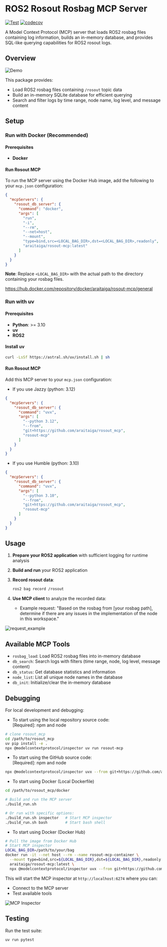# ROS2 Rosout Rosbag MCP Server

[![Test](https://github.com/araitaiga/rosout_mcp/actions/workflows/test.yml/badge.svg)](https://github.com/araitaiga/rosout_mcp/actions/workflows/test.yml)
[![codecov](https://codecov.io/gh/araitaiga/rosout_mcp/branch/main/graph/badge.svg)](https://codecov.io/gh/araitaiga/rosout_mcp)

A Model Context Protocol (MCP) server that loads ROS2 rosbag files containing log information, builds an in-memory database, and provides SQL-like querying capabilities for ROS2 rosout logs.

## Overview

![Demo](./images/rosout_mcp_sample.gif)

This package provides:

- Load ROS2 rosbag files containing `/rosout` topic data
- Build an in-memory SQLite database for efficient querying
- Search and filter logs by time range, node name, log level, and message content

## Setup

### Run with Docker (Recommended)

#### Prerequisites

- **Docker**

#### Run Rosout MCP

To run the MCP server using the Docker Hub image, add the following to your `mcp.json` configuration:

```json
{
  "mcpServers": {
    "rosout_db_server": {
      "command": "docker",
      "args": [
        "run",
        "-i",
        "--rm",
        "--net=host",
        "--mount",
        "type=bind,src=<LOCAL_BAG_DIR>,dst=<LOCAL_BAG_DIR>,readonly",
        "araitaiga/rosout-mcp:latest"
      ]
    }
  }
}
```

**Note**: Replace `<LOCAL_BAG_DIR>` with the actual path to the directory containing your rosbag files.

<https://hub.docker.com/repository/docker/araitaiga/rosout-mcp/general>

### Run with uv

#### Prerequisites

- **Python**: >= 3.10
- **uv**
- **ROS2**

#### Install uv

```sh
curl -LsSf https://astral.sh/uv/install.sh | sh
```

#### Run Rosout MCP

Add this MCP server to your `mcp.json` configuration:

- If you use Jazzy (python: 3.12)  

```json
{
  "mcpServers": {
    "rosout_db_server": {
      "command": "uvx",
      "args": [
        "--python 3.12",
        "--from",
        "git+https://github.com/araitaiga/rosout_mcp",
        "rosout-mcp"
      ]
    }
  }
}
```

- If you use Humble (python: 3.10)

```json
{
  "mcpServers": {
    "rosout_db_server": {
      "command": "uvx",
      "args": [
        "--python 3.10",
        "--from",
        "git+https://github.com/araitaiga/rosout_mcp",
        "rosout-mcp"
      ]
    }
  }
}
```

## Usage

1. **Prepare your ROS2 application** with sufficient logging for runtime analysis
2. **Build and run** your ROS2 application
3. **Record rosout data**:

   ```sh
   ros2 bag record /rosout
   ```

4. **Use MCP client** to analyze the recorded data:
   - Example request: "Based on the rosbag from [your rosbag path], determine if there are any issues in the implementation of the node in this workspace."

![request_example](./images/rosout_mcp_request.png)

## Available MCP Tools

- `rosbag_load`: Load ROS2 rosbag files into in-memory database
- `db_search`: Search logs with filters (time range, node, log level, message content)
- `db_status`: Get database statistics and information
- `node_list`: List all unique node names in the database
- `db_init`: Initialize/clear the in-memory database

## Debugging

For local development and debugging:

- To start using the local repository source code:  
[Required]: npm and node  

```sh
# clone rosout_mcp
cd /path/to/rosout_mcp
uv pip install -e .
npx @modelcontextprotocol/inspector uv run rosout-mcp
```

- To start using the GitHub source code:  
[Required]: npm and node  

```sh
npx @modelcontextprotocol/inspector uvx --from git+https://github.com/araitaiga/rosout_mcp rosout-mcp
```

- To start using Docker (Local Dockerfile)

```sh
cd /path/to/rosout_mcp/docker

# Build and run the MCP server
./build_run.sh

# Or run with specific options:
./build_run.sh inspector   # Start MCP inspector
./build_run.sh bash        # Start bash shell
```

- To start using Docker (Docker Hub)

```sh
# Pull the image from Docker Hub
# Start MCP inspector
LOCAL_BAG_DIR=/path/to/your/bag
docker run -it --net host --rm --name rosout-mcp-container \
  --mount type=bind,src=${LOCAL_BAG_DIR},dst=${LOCAL_BAG_DIR},readonly \
  araitaiga/rosout-mcp:latest \
  npx @modelcontextprotocol/inspector uvx --from git+https://github.com/araitaiga/rosout_mcp rosout-mcp
```

This will start the MCP inspector at `http://localhost:6274` where you can:

- Connect to the MCP server
- Test available tools

![MCP Inspector](./images/inspector.png)

## Testing

Run the test suite:

```sh
uv run pytest
```

